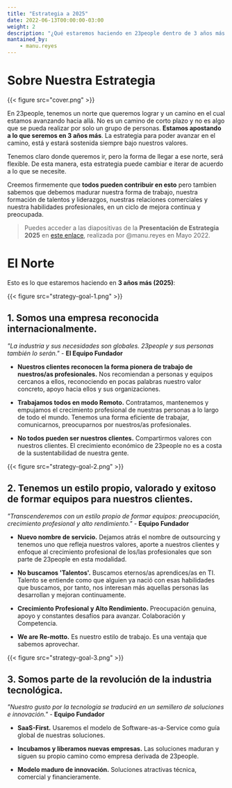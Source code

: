 ```yaml
---
title: "Estrategia a 2025"
date: 2022-06-13T00:00:00-03:00
weight: 2
description: "¿Qué estaremos haciendo en 23people dentro de 3 años más (2025)?"
mantained_by:
    - manu.reyes
---
```


# Sobre Nuestra Estrategia

{{< figure src="cover.png" >}}

En 23people, tenemos un norte que queremos lograr y un camino en el cual estamos avanzando hacia allá. No es un camino de corto plazo y no es algo que se pueda realizar por solo un grupo de personas. **Estamos apostando a lo que seremos en 3 años más**. La estrategia para poder avanzar en el camino, está y estará sostenida siempre bajo nuestros valores.

Tenemos claro donde queremos ir, pero la forma de llegar a ese norte, será flexible. De esta manera, esta estrategia puede cambiar e iterar de acuerdo a lo que se necesite.

Creemos firmemente que **todos pueden contribuir en esto** pero tambien sabemos que debemos madurar nuestra forma de trabajo, nuestra formación de talentos y liderazgos, nuestras relaciones comerciales y nuestra habilidades profesionales, en un ciclo de mejora continua y preocupada.

> Puedes acceder a las diapositivas de la **Presentación de Estrategia 2025** en [este enlace](https://drive.google.com/file/d/1yF7zr_uigo-qBDGgnPOrEtngeX0G_9tj/view?usp=sharing), realizada por @manu.reyes en Mayo 2022.

# El Norte

Esto es lo que estaremos haciendo en **3 años más (2025)**:

{{< figure src="strategy-goal-1.png" >}}

## 1. Somos una empresa reconocida internacionalmente.

_"La industria y sus necesidades son globales. 23people y sus personas también lo serán."_ - **El Equipo Fundador**

-   **Nuestros clientes reconocen la forma pionera de trabajo de nuestros/as profesionales.** Nos recomiendan a personas y equipos cercanos a ellos, reconociendo en pocas palabras nuestro valor concreto, apoyo hacia ellos y sus organizaciones.

-   **Trabajamos todos en modo Remoto.** Contratamos, mantenemos y empujamos el crecimiento profesional de nuestras personas a lo largo de todo el mundo. Tenemos una forma eficiente de trabajar, comunicarnos, preocuparnos por nuestros/as profesionales.

-   **No todos pueden ser nuestros clientes.** Compartirmos valores con nuestros clientes. El crecimiento económico de 23people no es a costa de la sustentabilidad de nuestra gente.

{{< figure src="strategy-goal-2.png" >}}

## 2. Tenemos un estilo propio, valorado y exitoso de formar equipos para nuestros clientes.

_"Transcenderemos con un estilo propio de formar equipos: preocupación, crecimiento profesional y alto rendimiento."_ - **Equipo Fundador**

-   **Nuevo nombre de servicio.** Dejamos atrás el nombre de outsourcing y tenemos uno que refleja nuestros valores, aporte a nuestros clientes y enfoque al crecimiento profesional de los/las profesionales que son parte de 23people en esta modalidad.

-   **No buscamos 'Talentos'.** Buscamos eternos/as aprendices/as en TI. Talento se entiende como que alguien ya nació con esas habilidades que buscamos, por tanto, nos interesan más aquellas personas las desarrollan y mejoran continuamente.

-   **Crecimiento Profesional y Alto Rendimiento.** Preocupación genuina, apoyo y constantes desafíos para avanzar. Colaboración y Competencia.

-   **We are Re-motto.** Es nuestro estilo de trabajo. Es una ventaja que sabemos aprovechar.

{{< figure src="strategy-goal-3.png" >}}

## 3. Somos parte de la revolución de la industria tecnológica.

_"Nuestro gusto por la tecnología se traducirá en un semillero de soluciones e innovación."_ - **Equipo Fundador**

-   **SaaS-First.** Usaremos el modelo de Software-as-a-Service como guía global de nuestras soluciones.

-   **Incubamos y liberamos nuevas empresas.** Las soluciones maduran y siguen su propio camino como empresa derivada de 23people.

-   **Modelo maduro de innovación.** Soluciones atractivas técnica, comercial y financieramente.
